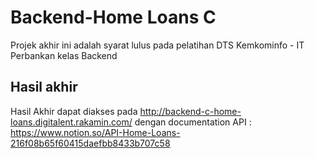 # Backend-Home Loans C

Projek akhir ini adalah syarat lulus pada pelatihan DTS Kemkominfo - IT Perbankan kelas Backend

## Hasil akhir

Hasil Akhir dapat diakses pada http://backend-c-home-loans.digitalent.rakamin.com/ dengan documentation API : https://www.notion.so/API-Home-Loans-216f08b65f60415daefbb8433b707c58

